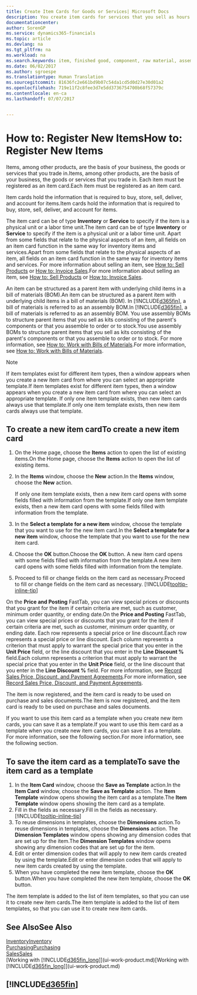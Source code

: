 ```yaml
---
title: Create Item Cards for Goods or Services| Microsoft Docs
description: You create item cards for services that you sell as hours and for physical products, such as assembly items, finished goods, components, or raw material, that you sell from your inventory.
documentationcenter: 
author: SorenGP
ms.service: dynamics365-financials
ms.topic: article
ms.devlang: na
ms.tgt_pltfrm: na
ms.workload: na
ms.search.keywords: item, finished good, component, raw material, assembly item
ms.date: 06/02/2017
ms.author: sgroespe
ms.translationtype: Human Translation
ms.sourcegitcommit: 81636fc2e661bd9b07c54da1cd5d0d27e30d01a2
ms.openlocfilehash: 719e11f2c8fee3d7e5dd3736754700b68f57379c
ms.contentlocale: en-ca
ms.lasthandoff: 07/07/2017


---
```

# <a name="how-to-register-new-items"></a><span data-ttu-id="27f82-103">How to: Register New Items</span><span class="sxs-lookup"><span data-stu-id="27f82-103">How to: Register New Items</span></span>
<span data-ttu-id="27f82-104">Items, among other products, are the basis of your business, the goods or services that you trade in.</span><span class="sxs-lookup"><span data-stu-id="27f82-104">Items, among other products, are the basis of your business, the goods or services that you trade in.</span></span> <span data-ttu-id="27f82-105">Each item must be registered as an item card.</span><span class="sxs-lookup"><span data-stu-id="27f82-105">Each item must be registered as an item card.</span></span>

<span data-ttu-id="27f82-106">Item cards hold the information that is required to buy, store, sell, deliver, and account for items.</span><span class="sxs-lookup"><span data-stu-id="27f82-106">Item cards hold the information that is required to buy, store, sell, deliver, and account for items.</span></span>

<span data-ttu-id="27f82-107">The item card can be of type **Inventory** or **Service** to specify if the item is a physical unit or a labor time unit.</span><span class="sxs-lookup"><span data-stu-id="27f82-107">The item card can be of type **Inventory** or **Service** to specify if the item is a physical unit or a labor time unit.</span></span> <span data-ttu-id="27f82-108">Apart from some fields that relate to the physical aspects of an item, all fields on an item card function in the same way for inventory items and services.</span><span class="sxs-lookup"><span data-stu-id="27f82-108">Apart from some fields that relate to the physical aspects of an item, all fields on an item card function in the same way for inventory items and services.</span></span> <span data-ttu-id="27f82-109">For more information about selling an item, see [How to: Sell Products](sales-how-sell-products.md) or [How to: Invoice Sales](sales-how-invoice-sales.md).</span><span class="sxs-lookup"><span data-stu-id="27f82-109">For more information about selling an item, see [How to: Sell Products](sales-how-sell-products.md) or [How to: Invoice Sales](sales-how-invoice-sales.md).</span></span>

<span data-ttu-id="27f82-110">An item can be structured as a parent item with underlying child items in a bill of materials (BOM).</span><span class="sxs-lookup"><span data-stu-id="27f82-110">An item can be structured as a parent item with underlying child items in a bill of materials (BOM).</span></span> <span data-ttu-id="27f82-111">In [!INCLUDE[d365fin](includes/d365fin_md.md)], a bill of materials is referred to as an assembly BOM.</span><span class="sxs-lookup"><span data-stu-id="27f82-111">In [!INCLUDE[d365fin](includes/d365fin_md.md)], a bill of materials is referred to as an assembly BOM.</span></span> <span data-ttu-id="27f82-112">You use assembly BOMs to structure parent items that you sell as kits consisting of the parent's components or that you assemble to order or to stock.</span><span class="sxs-lookup"><span data-stu-id="27f82-112">You use assembly BOMs to structure parent items that you sell as kits consisting of the parent's components or that you assemble to order or to stock.</span></span> <span data-ttu-id="27f82-113">For more information, see [How to: Work with Bills of Materials](inventory-how-work-BOMs.md).</span><span class="sxs-lookup"><span data-stu-id="27f82-113">For more information, see [How to: Work with Bills of Materials](inventory-how-work-BOMs.md).</span></span>

> [!NOTE]  
>   <span data-ttu-id="27f82-114">If item templates exist for different item types, then a window appears when you create a new item card from where you can select an appropriate template.</span><span class="sxs-lookup"><span data-stu-id="27f82-114">If item templates exist for different item types, then a window appears when you create a new item card from where you can select an appropriate template.</span></span> <span data-ttu-id="27f82-115">If only one item template exists, then new item cards always use that template.</span><span class="sxs-lookup"><span data-stu-id="27f82-115">If only one item template exists, then new item cards always use that template.</span></span>

## <a name="to-create-a-new-item-card"></a><span data-ttu-id="27f82-116">To create a new item card</span><span class="sxs-lookup"><span data-stu-id="27f82-116">To create a new item card</span></span>
1. <span data-ttu-id="27f82-117">On the Home page, choose the **Items** action to open the list of existing items.</span><span class="sxs-lookup"><span data-stu-id="27f82-117">On the Home page, choose the **Items** action to open the list of existing items.</span></span>  
2. <span data-ttu-id="27f82-118">In the **Items** window, choose the **New** action.</span><span class="sxs-lookup"><span data-stu-id="27f82-118">In the **Items** window, choose the **New** action.</span></span>

    <span data-ttu-id="27f82-119">If only one item template exists, then a new item card opens with some fields filled with information from the template.</span><span class="sxs-lookup"><span data-stu-id="27f82-119">If only one item template exists, then a new item card opens with some fields filled with information from the template.</span></span>
3. <span data-ttu-id="27f82-120">In the **Select a template for a new item** window, choose the template that you want to use for the new item card.</span><span class="sxs-lookup"><span data-stu-id="27f82-120">In the **Select a template for a new item** window, choose the template that you want to use for the new item card.</span></span>
4. <span data-ttu-id="27f82-121">Choose the **OK** button.</span><span class="sxs-lookup"><span data-stu-id="27f82-121">Choose the **OK** button.</span></span> <span data-ttu-id="27f82-122">A new item card opens with some fields filled with information from the template.</span><span class="sxs-lookup"><span data-stu-id="27f82-122">A new item card opens with some fields filled with information from the template.</span></span>
5. <span data-ttu-id="27f82-123">Proceed to fill or change fields on the item card as necessary.</span><span class="sxs-lookup"><span data-stu-id="27f82-123">Proceed to fill or change fields on the item card as necessary.</span></span> [!INCLUDE[tooltip-inline-tip](includes/tooltip-inline-tip_md.md)]

<span data-ttu-id="27f82-124">On the **Price and Posting** FastTab, you can view special prices or discounts that you grant for the item if certain criteria are met, such as customer, minimum order quantity, or ending date.</span><span class="sxs-lookup"><span data-stu-id="27f82-124">On the **Price and Posting** FastTab, you can view special prices or discounts that you grant for the item if certain criteria are met, such as customer, minimum order quantity, or ending date.</span></span> <span data-ttu-id="27f82-125">Each row represents a special price or line discount.</span><span class="sxs-lookup"><span data-stu-id="27f82-125">Each row represents a special price or line discount.</span></span> <span data-ttu-id="27f82-126">Each column represents a criterion that must apply to warrant the special price that you enter in the **Unit Price** field, or the line discount that you enter in the **Line Discount %** field.</span><span class="sxs-lookup"><span data-stu-id="27f82-126">Each column represents a criterion that must apply to warrant the special price that you enter in the **Unit Price** field, or the line discount that you enter in the **Line Discount %** field.</span></span> <span data-ttu-id="27f82-127">For more information, see [Record Sales Price, Discount, and Payment Agreements](sales-how-record-sales-price-discount-payment-agreements.md).</span><span class="sxs-lookup"><span data-stu-id="27f82-127">For more information, see [Record Sales Price, Discount, and Payment Agreements](sales-how-record-sales-price-discount-payment-agreements.md).</span></span>

<span data-ttu-id="27f82-128">The item is now registered, and the item card is ready to be used on purchase and sales documents.</span><span class="sxs-lookup"><span data-stu-id="27f82-128">The item is now registered, and the item card is ready to be used on purchase and sales documents.</span></span>

<span data-ttu-id="27f82-129">If you want to use this item card as a template when you create new item cards, you can save it as a template.</span><span class="sxs-lookup"><span data-stu-id="27f82-129">If you want to use this item card as a template when you create new item cards, you can save it as a template.</span></span> <span data-ttu-id="27f82-130">For more information, see the following section.</span><span class="sxs-lookup"><span data-stu-id="27f82-130">For more information, see the following section.</span></span>

## <a name="to-save-the-item-card-as-a-template"></a><span data-ttu-id="27f82-131">To save the item card as a template</span><span class="sxs-lookup"><span data-stu-id="27f82-131">To save the item card as a template</span></span>
1. <span data-ttu-id="27f82-132">In the **Item Card** window, choose the **Save as Template** action.</span><span class="sxs-lookup"><span data-stu-id="27f82-132">In the **Item Card** window, choose the **Save as Template** action.</span></span> <span data-ttu-id="27f82-133">The **Item Template** window opens showing the item card as a template.</span><span class="sxs-lookup"><span data-stu-id="27f82-133">The **Item Template** window opens showing the item card as a template.</span></span>
2. <span data-ttu-id="27f82-134">Fill in the fields as necessary.</span><span class="sxs-lookup"><span data-stu-id="27f82-134">Fill in the fields as necessary.</span></span> [!INCLUDE[tooltip-inline-tip](includes/tooltip-inline-tip_md.md)]
3. <span data-ttu-id="27f82-135">To reuse dimensions in templates, choose the **Dimensions** action.</span><span class="sxs-lookup"><span data-stu-id="27f82-135">To reuse dimensions in templates, choose the **Dimensions** action.</span></span> <span data-ttu-id="27f82-136">The **Dimension Templates** window opens showing any dimension codes that are set up for the item.</span><span class="sxs-lookup"><span data-stu-id="27f82-136">The **Dimension Templates** window opens showing any dimension codes that are set up for the item.</span></span>
4. <span data-ttu-id="27f82-137">Edit or enter dimension codes that will apply to new item cards created by using the template.</span><span class="sxs-lookup"><span data-stu-id="27f82-137">Edit or enter dimension codes that will apply to new item cards created by using the template.</span></span>
5. <span data-ttu-id="27f82-138">When you have completed the new item template, choose the **OK** button.</span><span class="sxs-lookup"><span data-stu-id="27f82-138">When you have completed the new item template, choose the **OK** button.</span></span>

<span data-ttu-id="27f82-139">The item template is added to the list of item templates, so that you can use it to create new item cards.</span><span class="sxs-lookup"><span data-stu-id="27f82-139">The item template is added to the list of item templates, so that you can use it to create new item cards.</span></span>

## <a name="see-also"></a><span data-ttu-id="27f82-140">See Also</span><span class="sxs-lookup"><span data-stu-id="27f82-140">See Also</span></span>
  [<span data-ttu-id="27f82-141">Inventory</span><span class="sxs-lookup"><span data-stu-id="27f82-141">Inventory</span></span>](inventory-manage-inventory.md)  
  [<span data-ttu-id="27f82-142">Purchasing</span><span class="sxs-lookup"><span data-stu-id="27f82-142">Purchasing</span></span>](purchasing-manage-purchasing.md)  
  [<span data-ttu-id="27f82-143">Sales</span><span class="sxs-lookup"><span data-stu-id="27f82-143">Sales</span></span>](sales-manage-sales.md)  
  <span data-ttu-id="27f82-144">[Working with [!INCLUDE[d365fin_long](includes/d365fin_long_md.md)]](ui-work-product.md)</span><span class="sxs-lookup"><span data-stu-id="27f82-144">[Working with [!INCLUDE[d365fin_long](includes/d365fin_long_md.md)]](ui-work-product.md)</span></span>

## [!INCLUDE[d365fin](includes/free_trial_md.md)]
